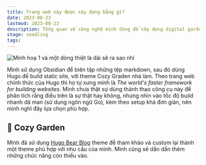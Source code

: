 ```yaml
---
title: Trang web này được xây dựng bằng gì?
date: 2023-08-23
lastmod: 2023-08-23
description: Tổng quan về công nghệ mình dùng để xây dựng digital garden
stage: seedling
tags:
---
```

![Minh hoạ 1 và một dòng thiệt là dài sẽ ra sao nhỉ](https://eight-room-fb5.notion.site/image/https%3A%2F%2Fs3-us-west-2.amazonaws.com%2Fsecure.notion-static.com%2F372eb53b-d813-4f7f-9152-51b8bab8b2fa%2FUntitled-2023-08-15-1255.svg?table=block&id=8fee995f-1b9d-4057-9b04-5f95c48d2595&spaceId=e26470f1-24cd-4a78-813c-5ff5bb777bde&userId=&cache=v2)

Mình sử dụng Obsidian để biên tập những tệp markdown, sau đó dùng Hugo để build static site, với theme Cozy Graden nhà làm.
Theo trang web chính thức của Hugo thì họ tự xưng mình là *The world's faster framework for building websites*. Mình chưa thật sự dùng thành thạo công cụ này để phân tích rằng điều trên là sự thật hay không, nhưng nhìn vào tốc độ build nhanh dã man (sử dụng ngôn ngữ Go), kèm theo setup khá đơn giản, nên mình nghĩ đây lựa chọn phù hợp.
## 🌱 Cozy Garden
Mình đã sử dụng [Hugo Bear Blog](https://github.com/janraasch/hugo-bearblog) theme để tham khảo và custom lại thành một theme phù hợp với nhu cầu của mình. Mình cũng sẽ dần dần thêm những chức năng còn thiếu vào.
